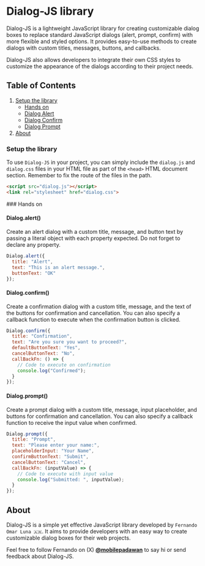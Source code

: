 # Dialog-JS library
Dialog-JS is a lightweight JavaScript library for creating customizable dialog boxes to replace standard JavaScript dialogs (alert, prompt, confirm) with more flexible and styled options. It provides easy-to-use methods to create dialogs with custom titles, messages, buttons, and callbacks.

Dialog-JS also allows developers to integrate their own CSS styles to customize the appearance of the dialogs according to their project needs.

## Table of Contents
1) [Setup the library](setup-the-library)
    * [Hands on](hands-on)
    * [Dialog Alert](dialog-alert)
    * [Dialog Confirm](dialog-confirm)
    * [Dialog Prompt](dialog-prompt)
2) [About](about)

### Setup the library
To use `Dialog-JS` in your project, you can simply include the `dialog.js` and `dialog.css` files in your HTML file as part of the `<head>` HTML document section. Remember to fix the route of the files in the path.

```HTML
<script src="dialog.js"></script>
<link rel="stylesheet" href="dialog.css">
```

### Hands on

#### Dialog.alert()
Create an alert dialog with a custom title, message, and button text by passing a literal object with each property expected. Do not forget to declare any property.

```javascript
Dialog.alert({
  title: "Alert",
  text: "This is an alert message.",
  buttonText: "OK"
});
```

#### Dialog.confirm()
Create a confirmation dialog with a custom title, message, and the text of the buttons for confirmation and cancellation. You can also specify a callback function to execute when the confirmation button is clicked.

```javascript
Dialog.confirm({
  title: "Confirmation",
  text: "Are you sure you want to proceed?",
  defaultButtonText: "Yes",
  cancelButtonText: "No",
  callBackFn: () => {
    // Code to execute on confirmation
    console.log("Confirmed");
  }
});
```

#### Dialog.prompt()

Create a prompt dialog with a custom title, message, input placeholder, and buttons for confirmation and cancellation. You can also specify a callback function to receive the input value when confirmed.

```javascript
Dialog.prompt({
  title: "Prompt",
  text: "Please enter your name:",
  placeholderInput: "Your Name",
  confirmButtonText: "Submit",
  cancelButtonText: "Cancel",
  callBackFn: (inputValue) => {
    // Code to execute with input value
    console.log("Submitted: ", inputValue);
  }
});
```

## About

Dialog-JS is a simple yet effective JavaScript library developed by `Fernando Omar Luna 🇦🇷`. It aims to provide developers with an easy way to create customizable dialog boxes for their web projects. 

Feel free to follow Fernando on (X) **[@mobilepadawan](https://www.x.com/mobilepadawan)** to say hi or send feedback about Dialog-JS.
